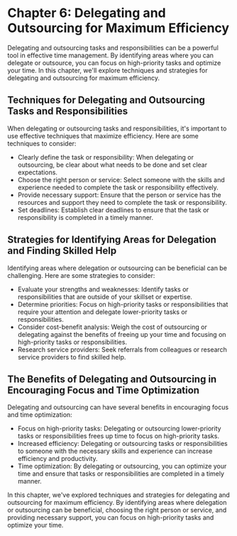 Chapter 6: Delegating and Outsourcing for Maximum Efficiency
============================================================

Delegating and outsourcing tasks and responsibilities can be a powerful tool in effective time management. By identifying areas where you can delegate or outsource, you can focus on high-priority tasks and optimize your time. In this chapter, we'll explore techniques and strategies for delegating and outsourcing for maximum efficiency.

Techniques for Delegating and Outsourcing Tasks and Responsibilities
--------------------------------------------------------------------

When delegating or outsourcing tasks and responsibilities, it's important to use effective techniques that maximize efficiency. Here are some techniques to consider:

* Clearly define the task or responsibility: When delegating or outsourcing, be clear about what needs to be done and set clear expectations.
* Choose the right person or service: Select someone with the skills and experience needed to complete the task or responsibility effectively.
* Provide necessary support: Ensure that the person or service has the resources and support they need to complete the task or responsibility.
* Set deadlines: Establish clear deadlines to ensure that the task or responsibility is completed in a timely manner.

Strategies for Identifying Areas for Delegation and Finding Skilled Help
------------------------------------------------------------------------

Identifying areas where delegation or outsourcing can be beneficial can be challenging. Here are some strategies to consider:

* Evaluate your strengths and weaknesses: Identify tasks or responsibilities that are outside of your skillset or expertise.
* Determine priorities: Focus on high-priority tasks or responsibilities that require your attention and delegate lower-priority tasks or responsibilities.
* Consider cost-benefit analysis: Weigh the cost of outsourcing or delegating against the benefits of freeing up your time and focusing on high-priority tasks or responsibilities.
* Research service providers: Seek referrals from colleagues or research service providers to find skilled help.

The Benefits of Delegating and Outsourcing in Encouraging Focus and Time Optimization
-------------------------------------------------------------------------------------

Delegating and outsourcing can have several benefits in encouraging focus and time optimization:

* Focus on high-priority tasks: Delegating or outsourcing lower-priority tasks or responsibilities frees up time to focus on high-priority tasks.
* Increased efficiency: Delegating or outsourcing tasks or responsibilities to someone with the necessary skills and experience can increase efficiency and productivity.
* Time optimization: By delegating or outsourcing, you can optimize your time and ensure that tasks or responsibilities are completed in a timely manner.

In this chapter, we've explored techniques and strategies for delegating and outsourcing for maximum efficiency. By identifying areas where delegation or outsourcing can be beneficial, choosing the right person or service, and providing necessary support, you can focus on high-priority tasks and optimize your time.
